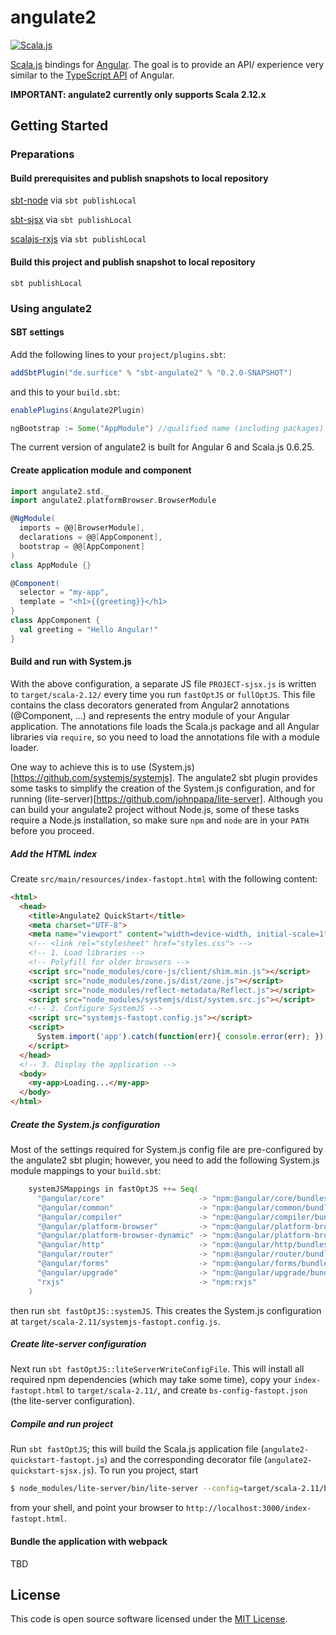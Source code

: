 # angulate2
<!--[![Gitter](https://badges.gitter.im/Join%20Chat.svg)](https://gitter.im/angulate2/Lobby)-->
[![Scala.js](https://www.scala-js.org/assets/badges/scalajs-0.6.17.svg)](https://www.scala-js.org)
<!--[![Build Status](https://travis-ci.org/jokade/angulate2.svg?branch=master)](https://travis-ci.org/jokade/angulate2)-->

[Scala.js](http://www.scala-js.org/) bindings for [Angular](http://www.angular.io). The goal is to provide an API/ experience very similar to the [TypeScript API](https://angular.io/docs/ts/latest/guide/cheatsheet.html) of Angular.

**IMPORTANT: angulate2 currently only supports Scala 2.12.x**

<!--A basic [Quickstart Example](https://github.com/jokade/angulate2-quickstart) that may serve as template is available, as well as set of **[extended examples](https://github.com/jokade/angulate2-examples)**.-->

<!--**[Release Notes](https://github.com/jokade/angulate2/wiki/Release-Notes)**-->

## Getting Started
### Preparations
#### Build prerequisites and publish snapshots to local repository
[sbt-node](https://github.com/surprof/sbt-node) via `sbt publishLocal`

[sbt-sjsx](https://github.com/surprof/sbt-sjsx) via `sbt publishLocal`

[scalajs-rxjs](https://github.com/surprof/scalajs-rxjs) via `sbt publishLocal`

#### Build this project and publish snapshot to local repository
```
sbt publishLocal
```

### Using angulate2
#### SBT settings
Add the following lines to your `project/plugins.sbt`:
```scala
addSbtPlugin("de.surfice" % "sbt-angulate2" % "0.2.0-SNAPSHOT")
```
and this to your `build.sbt`:
```scala
enablePlugins(Angulate2Plugin)

ngBootstrap := Some("AppModule") //qualified name (including packages) of Scala class to bootstrap
```
The current version of angulate2 is built for Angular 6 and Scala.js 0.6.25.

#### Create application module and component
```scala
import angulate2.std._
import angulate2.platformBrowser.BrowserModule

@NgModule(
  imports = @@[BrowserModule],
  declarations = @@[AppComponent],
  bootstrap = @@[AppComponent]
)
class AppModule {}

@Component(
  selector = "my-app",
  template = "<h1>{{greeting}}</h1>
}
class AppComponent {
  val greeting = "Hello Angular!"
}
```

#### Build and run with System.js
With the above configuration, a separate JS file `PROJECT-sjsx.js` is written to `target/scala-2.12/` every time you run `fastOptJS` or `fullOptJS`. This file contains the class decorators generated from Angular2 annotations (@Component, ...) and represents the entry module of your Angular application. The annotations file loads the Scala.js package and all Angular libraries via `require`, so you need to load the annotations file with a module loader. 

One way to achieve this is to use (System.js)[https://github.com/systemjs/systemjs]. The angulate2 sbt plugin provides some tasks to simplify the creation of the System.js configuration, and for running (lite-server)[https://github.com/johnpapa/lite-server]. Although you can build your angulate2 project without Node.js, some of these tasks require a Node.js installation, so make sure `npm` and `node` are in your `PATH` before you proceed.

##### Add the HTML index
Create `src/main/resources/index-fastopt.html` with the following content:
```html
<html>
  <head>
    <title>Angulate2 QuickStart</title>
    <meta charset="UTF-8">
    <meta name="viewport" content="width=device-width, initial-scale=1">
    <!-- <link rel="stylesheet" href="styles.css"> -->
    <!-- 1. Load libraries -->
    <!-- Polyfill for older browsers -->
    <script src="node_modules/core-js/client/shim.min.js"></script>
    <script src="node_modules/zone.js/dist/zone.js"></script>
    <script src="node_modules/reflect-metadata/Reflect.js"></script>
    <script src="node_modules/systemjs/dist/system.src.js"></script>
    <!-- 2. Configure SystemJS -->
    <script src="systemjs-fastopt.config.js"></script>
    <script>
      System.import('app').catch(function(err){ console.error(err); });
    </script>
  </head>
  <!-- 3. Display the application -->
  <body>
    <my-app>Loading...</my-app>
  </body>
</html>
```

##### Create the System.js configuration 
Most of the settings required for System.js config file are pre-configured by the angulate2 sbt plugin; however, you need to add the following System.js module mappings to your `build.sbt`:
```scala
    systemJSMappings in fastOptJS ++= Seq(
      "@angular/core"                     -> "npm:@angular/core/bundles/core.umd.js",
      "@angular/common"                   -> "npm:@angular/common/bundles/common.umd.js",
      "@angular/compiler"                 -> "npm:@angular/compiler/bundles/compiler.umd.js",
      "@angular/platform-browser"         -> "npm:@angular/platform-browser/bundles/platform-browser.umd.js",
      "@angular/platform-browser-dynamic" -> "npm:@angular/platform-browser-dynamic/bundles/platform-browser-dynamic.umd.js",
      "@angular/http"                     -> "npm:@angular/http/bundles/http.umd.js",
      "@angular/router"                   -> "npm:@angular/router/bundles/router.umd.js",
      "@angular/forms"                    -> "npm:@angular/forms/bundles/forms.umd.js",
      "@angular/upgrade"                  -> "npm:@angular/upgrade/bundles/upgrade.umd.js",
      "rxjs"                              -> "npm:rxjs"
    )
```

then run `sbt fastOptJS::systemJS`. This creates the System.js configuration at `target/scala-2.11/systemjs-fastopt.config.js`.

##### Create lite-server configuration
Next run `sbt fastOptJS::liteServerWriteConfigFile`. This will install all required npm dependencies (which may take some time), copy your `index-fastopt.html` to `target/scala-2.11/`, and create `bs-config-fastopt.json` (the lite-server configuration).

##### Compile and run project
Run `sbt fastOptJS`; this will build the Scala.js application file (`angulate2-quickstart-fastopt.js`) and the corresponding decorator file (`angulate2-quickstart-sjsx.js`). To run you project, start
```bash
$ node_modules/lite-server/bin/lite-server --config=target/scala-2.11/bs-config-fastopt.json
```
from your shell, and point your browser to `http://localhost:3000/index-fastopt.html`.

#### Bundle the application with webpack
TBD

## License
This code is open source software licensed under the [MIT License](http://opensource.org/licenses/MIT).
